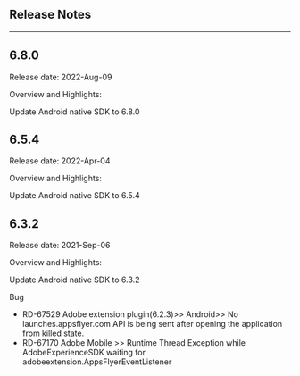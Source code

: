 
## Release Notes

---
## 6.8.0
Release date: 2022-Aug-09

Overview and Highlights:

Update Android native SDK to 6.8.0

## 6.5.4
Release date: 2022-Apr-04

Overview and Highlights:

Update Android native SDK to 6.5.4

## 6.3.2
Release date: 2021-Sep-06

Overview and Highlights:

Update Android native SDK to 6.3.2

Bug 
- RD-67529 Adobe extension plugin(6.2.3)>> Android>> No launches.appsflyer.com API is being sent after opening the application from killed state.
- RD-67170 Adobe Mobile >> Runtime Thread Exception while AdobeExperienceSDK waiting for adobeextension.AppsFlyerEventListener
